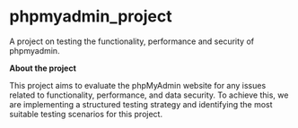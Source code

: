 # phpmyadmin_project
A project on testing the functionality, performance and security of phpmyadmin.


**About the project**


This project aims to evaluate the phpMyAdmin website for any issues related to functionality, performance, and data security. To achieve this, we are implementing a structured testing strategy and identifying the most suitable testing scenarios for this project.
